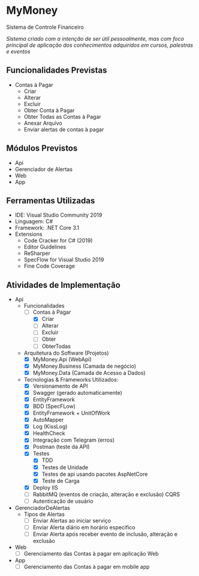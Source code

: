 # MyMoney
Sistema de Controle Financeiro

*Sistema criado com a intenção de ser útil pessoalmente, mas com foco principal de aplicação dos conhecimentos adquiridos em cursos, palestras e eventos*

## Funcionalidades Previstas
- Contas à Pagar
  - Criar
  - Alterar
  - Excluir
  - Obter Conta à Pagar
  - Obter Todas as Contas à Pagar
  - Anexar Arquivo
  - Enviar alertas de contas à pagar
  
## Módulos Previstos
- Api
- Gerenciador de Alertas
- Web
- App

## Ferramentas Utilizadas
- IDE: Visual Studio Community 2019
- Linguagem: C#
- Framework: .NET Core 3.1
- Extensions
  - Code Cracker for C# (2019)
  - Editor Guidelines
  - ReSharper
  - SpecFlow for Visual Studio 2019
  - Fine Code Coverage

## Atividades de Implementação
- Api
  - Funcionalidades
    - [ ] Contas à Pagar 
      - [X] Criar 
      - [ ] Alterar
      - [ ] Excluir
      - [ ] Obter
      - [ ] ObterTodas
  - Arquitetura do Software (Projetos)
    - [X] MyMoney.Api (WebApi)
    - [X] MyMoney.Business (Camada de negócio)
    - [X] MyMoney.Data (Camada de Acesso a Dados)
  - Tecnologias & Frameworks Utilizados:
    - [X] Versionamento de API
    - [X] Swagger (gerado automaticamente)
    - [X] EntityFramework
    - [X] BDD (SpecFLow)			
    - [X] EntityFramework + UnitOfWork
    - [X] AutoMapper    
    - [X] Log (KissLog)
    - [X] HealthCheck
    - [X] Integração com Telegram (erros)    
    - [X] Postman (teste da API)
    - [X] Testes
      - [X] TDD
      - [X] Testes de Unidade
      - [X] Testes de api usando pacotes AspNetCore
      - [X] Teste de Carga
    - [X] Deploy IIS 
    - [ ] RabbitMQ (eventos de criação, alteração e exclusão) CQRS
    - [ ] Autenticação de usuário
- GerenciadorDeAlertas
  - Tipos de Alertas
    - [ ] Enviar Alertas ao iniciar serviço
    - [ ] Enviar Alerta diário em horário específico
    - [ ] Enviar Alerta após receber evento de inclusão, alteração e exclusão
- Web
  - [ ] Gerenciamento das Contas à pagar em aplicação Web
- App
  - [ ] Gerenciamento das Contas à pagar em mobile app

